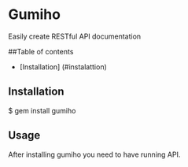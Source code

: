 # Gumiho

 Easily create RESTful API documentation

##Table of contents
- [Installation] (#instalattion)

## Installation

 $ gem install gumiho

## Usage

 After installing gumiho you need to have running API.


